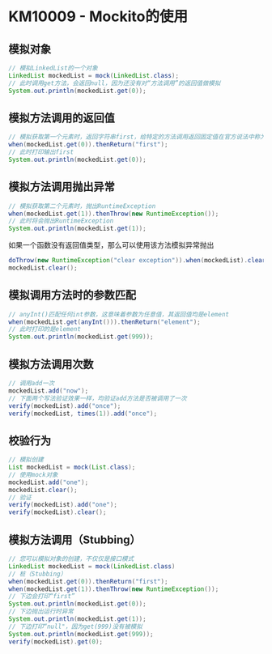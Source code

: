 # KM10009 - Mockito的使用

## 模拟对象

```java
// 模拟LinkedList的一个对象
LinkedList mockedList = mock(LinkedList.class);
// 此时调用get方法，会返回null，因为还没有对“方法调用”的返回值做模拟
System.out.println(mockedList.get(0));
```

## 模拟方法调用的返回值

```java
// 模拟获取第一个元素时，返回字符串first，给特定的方法调用返回固定值在官方说法中称为stub。
when(mockedList.get(0)).thenReturn("first");
// 此时打印输出first
System.out.println(mockedList.get(0));
```

## 模拟方法调用抛出异常

```java
// 模拟获取第二个元素时，抛出RuntimeException
when(mockedList.get(1)).thenThrow(new RuntimeException());
// 此时将会抛出RuntimeException
System.out.println(mockedList.get(1));
```

如果一个函数没有返回值类型，那么可以使用该方法模拟异常抛出

```java
doThrow(new RuntimeException("clear exception")).when(mockedList).clear();
mockedList.clear();
```

## 模拟调用方法时的参数匹配

```java
// anyInt()匹配任何int参数，这意味着参数为任意值，其返回值均是element
when(mockedList.get(anyInt())).thenReturn("element");
// 此时打印的是element
System.out.println(mockedList.get(999));
```

## 模拟方法调用次数

```java
// 调用add一次
mockedList.add("now");
// 下面两个写法验证效果一样，均验证add方法是否被调用了一次
verify(mockedList).add("once");
verify(mockedList, times(1)).add("once");
```

## 校验行为

```java
// 模拟创建
List mockedList = mock(List.class);
// 使用mock对象
mockedList.add("one");
mockedList.clear();
// 验证
verify(mockedList).add("one");
verify(mockedList).clear();
```

## 模拟方法调用（Stubbing）

```java
// 您可以模拟对象的创建，不仅仅是接口模式
LinkedList mockedList = mock(LinkedList.class)
// 桩（Stubbing）
when(mockedList.get(0)).thenReturn("first");
when(mockedList.get(1)).thenThrow(new RuntimeException());
// 下边会打印“first”
System.out.println(mockedList.get(0));
// 下边抛出运行时异常
System.out.println(mockedList.get(1));
// 下边打印“null"，因为get(999)没有被模拟
System.out.println(mockedList.get(999));
verify(mockedList).get(0);
```





